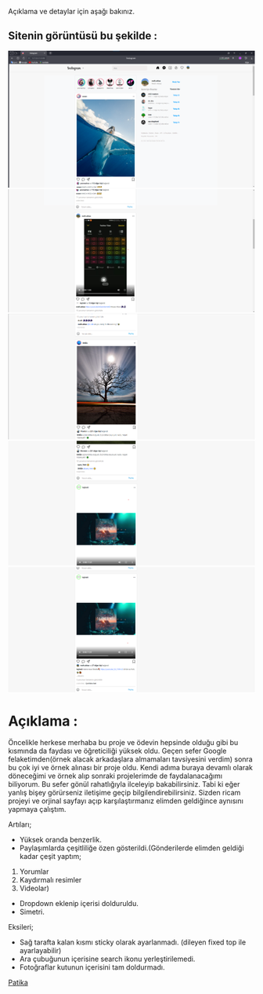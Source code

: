 Açıklama ve detaylar için aşağı bakınız.

Sitenin görüntüsü bu şekilde :
-
![](img/ss1.png)
![](img/ss2.png)
![](img/ss3.png)
![](img/ss4.png)
![](img/ss5.png)

 # Açıklama :
 Öncelikle herkese merhaba bu proje ve ödevin hepsinde olduğu gibi bu kısmında da faydası ve öğreticiliği yüksek oldu. Geçen sefer Google felaketimden(örnek alacak arkadaşlara almamaları tavsiyesini verdim) sonra bu çok iyi ve örnek alınası bir proje oldu. Kendi adıma buraya devamlı olarak döneceğimi ve örnek alıp sonraki projelerimde de faydalanacağımı biliyorum. Bu sefer gönül rahatlığıyla ilceleyip bakabilirsiniz. Tabi ki eğer yanlış bişey görürseniz iletişime geçip bilgilendirebilirsiniz. Sizden ricam projeyi ve orjinal sayfayı açıp karşılaştırmanız elimden geldiğince aynısını yapmaya çalıştım. 

 Artıları;
- Yüksek oranda benzerlik.
- Paylaşımlarda çeşitliliğe özen gösterildi.(Gönderilerde elimden geldiği kadar çeşit yaptım; 
1) Yorumlar
2) Kaydırmalı resimler
3) Videolar)
- Dropdown eklenip içerisi dolduruldu.
- Simetri.

Eksileri;
- Sağ tarafta kalan kısmı sticky olarak ayarlanmadı. (dileyen fixed top ile ayarlayabilir)
- Ara çubuğunun içerisine search ikonu yerleştirilemedi.
- Fotoğraflar kutunun içerisini tam doldurmadı.

[Patika](https://app.patika.dev/kajinski)
 
